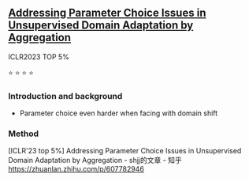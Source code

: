## [Addressing Parameter Choice Issues in Unsupervised Domain Adaptation by Aggregation](https://openreview.net/forum?id=M95oDwJXayG)

ICLR2023 TOP 5%

⭐ ⭐ ⭐ ⭐
### Introduction and background
- Parameter choice even harder when facing with domain shift

### Method
[ICLR'23 top 5%] Addressing Parameter Choice Issues in Unsupervised Domain Adaptation by Aggregation - shjj的文章 - 知乎
https://zhuanlan.zhihu.com/p/607782946
